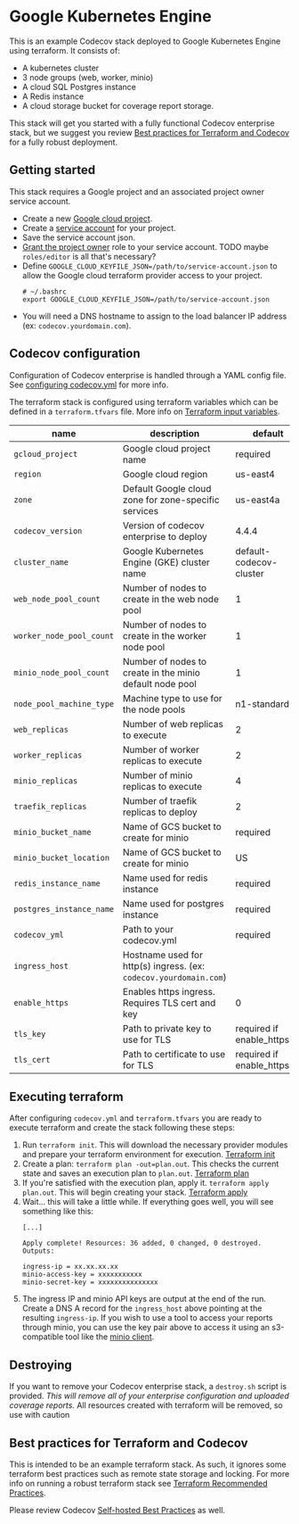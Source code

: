 # Google Kubernetes Engine

This is an example Codecov stack deployed to Google Kubernetes Engine using
terraform.  It consists of:
- A kubernetes cluster
- 3 node groups (web, worker, minio)
- A cloud SQL Postgres instance
- A Redis instance
- A cloud storage bucket for coverage report storage.

This stack will get you started with a fully functional Codecov enterprise
stack, but we suggest you review 
[Best practices for Terraform and Codecov](#best-practices-for-terraform-and-codecov) 
for a fully robust deployment.

## Getting started

This stack requires a Google project and an associated project owner service
account.

- Create a new [Google cloud
  project](https://cloud.google.com/resource-manager/docs/creating-managing-projects).
- Create a [service
  account](https://cloud.google.com/iam/docs/creating-managing-service-accounts) for your project.
- Save the service account json.
- [Grant the project
  owner](https://cloud.google.com/iam/docs/granting-roles-to-service-accounts#granting_access_to_a_service_account_for_a_resource) role to your service account. TODO maybe `roles/editor` is all that's necessary?
- Define `GOOGLE_CLOUD_KEYFILE_JSON=/path/to/service-account.json` to allow the 
  Google cloud terraform provider access to your project.
    ```
    # ~/.bashrc
    export GOOGLE_CLOUD_KEYFILE_JSON=/path/to/service-account.json
    ```
- You will need a DNS hostname to assign to the load balancer IP address (ex:
  `codecov.yourdomain.com`).

## Codecov configuration

Configuration of Codecov enterprise is handled through a YAML config file.
See [configuring codecov.yml](https://docs.codecov.io/docs/configuration) for 
more info.

The terraform stack is configured using terraform variables which can be
defined in a `terraform.tfvars` file.  More info on
[Terraform input variables](https://www.terraform.io/docs/configuration/variables.html).

| name | description | default |
| --- | --- | --- |
| `gcloud_project` | Google cloud project name | required |
| `region` | Google cloud region | us-east4 |
| `zone` | Default Google cloud zone for zone-specific services | us-east4a |
| `codecov_version` | Version of codecov enterprise to deploy | 4.4.4 |
| `cluster_name` | Google Kubernetes Engine (GKE) cluster name | default-codecov-cluster |
| `web_node_pool_count` | Number of nodes to create in the web node pool | 1 |
| `worker_node_pool_count` | Number of nodes to create in the worker node pool | 1 |
| `minio_node_pool_count` | Number of nodes to create in the minio default node pool | 1 |
| `node_pool_machine_type` | Machine type to use for the node pools | n1-standard-1 |
| `web_replicas` | Number of web replicas to execute | 2 |
| `worker_replicas` | Number of worker replicas to execute | 2 |
| `minio_replicas` | Number of minio replicas to execute | 4 |
| `traefik_replicas` | Number of traefik replicas to deploy | 2 |
| `minio_bucket_name` | Name of GCS bucket to create for minio | required |
| `minio_bucket_location` | Name of GCS bucket to create for minio | US |
| `redis_instance_name` | Name used for redis instance | required |
| `postgres_instance_name` | Name used for postgres instance | required |
| `codecov_yml` | Path to your codecov.yml | required |
| `ingress_host` | Hostname used for http(s) ingress. (ex: `codecov.yourdomain.com`) | |
| `enable_https` | Enables https ingress.  Requires TLS cert and key | 0 |
| `tls_key` | Path to private key to use for TLS | required if enable_https=1 |
| `tls_cert` | Path to certificate to use for TLS | required if enable_https=1  |

## Executing terraform

After configuring `codecov.yml` and `terraform.tfvars` you are ready to execute
terraform and create the stack following these steps:

1. Run `terraform init`.  This will download the necessary provider modules and
   prepare your terraform environment for execution.  [Terraform
   init](https://www.terraform.io/docs/commands/init.html)
1. Create a plan: `terraform plan -out=plan.out`.  This checks the current
   state and saves an execution plan to `plan.out`.  [Terraform
   plan](https://www.terraform.io/docs/commands/plan.html)
1. If you're satisfied with the execution plan, apply it.  `terraform apply
   plan.out`.  This will begin creating your stack.  [Terraform
   apply](https://www.terraform.io/docs/commands/apply.html)
1. Wait... this will take a little while.  If everything goes well, you will
   see something like this:
     ```
     [...]
     
     Apply complete! Resources: 36 added, 0 changed, 0 destroyed.
     Outputs:
     
     ingress-ip = xx.xx.xx.xx
     minio-access-key = xxxxxxxxxxx
     minio-secret-key = xxxxxxxxxxxxxxx
     ```
1. The ingress IP and minio API keys are output at the end of the run.
   Create a DNS A record for the `ingress_host` above pointing at the
   resulting `ingress-ip`.  If you wish to use a tool to access your 
   reports through minio, you can use the key pair above to access it 
   using an s3-compatible tool like the [minio
   client](https://docs.min.io/docs/minio-client-quickstart-guide).

## Destroying

If you want to remove your Codecov enterprise stack, a `destroy.sh` script is
provided.  *This will remove all of your enterprise configuration and uploaded
coverage reports.*  All resources created with terraform will be removed, so
use with caution

## Best practices for Terraform and Codecov

This is intended to be an example terraform stack.  As such, it ignores some
terraform best practices such as remote state storage and locking.  For more
info on running a robust terraform stack see [Terraform Recommended
Practices](https://www.terraform.io/docs/enterprise/guides/recommended-practices/index.html).

Please review Codecov [Self-hosted Best
Practices](https://docs.codecov.io/docs/best-practices) as well.
